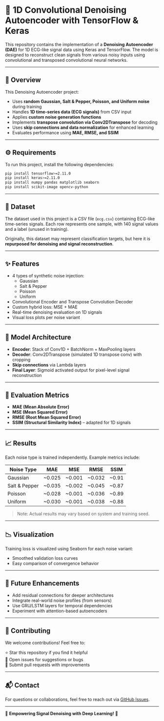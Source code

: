 # 🧠 1D Convolutional Denoising Autoencoder with TensorFlow & Keras

This repository contains the implementation of a **Denoising Autoencoder (DAE)** for 1D ECG-like signal data using Keras and TensorFlow. The model is designed to reconstruct clean signals from various noisy inputs using convolutional and transposed convolutional neural networks.

---

## 📌 Overview

This Denoising Autoencoder project:

- Uses **random Gaussian, Salt & Pepper, Poisson, and Uniform noise** during training
- Handles **1D time-series data (ECG signals)** from CSV input
- Applies **custom noise generation functions**
- Implements **transpose convolution via Conv2DTranspose** for decoding
- Uses **skip connections and data normalization** for enhanced learning
- Evaluates performance using **MAE, RMSE, and SSIM**

---

## ⚙️ Requirements

To run this project, install the following dependencies:

```bash
pip install tensorflow>=2.11.0
pip install keras>=2.11.0
pip install numpy pandas matplotlib seaborn
pip install scikit-image opencv-python
```

---

## 📂 Dataset

The dataset used in this project is a CSV file (`ecg.csv`) containing ECG-like time-series signals. Each row represents one sample, with 140 signal values and a label (unused in training).

Originally, this dataset may represent classification targets, but here it is **repurposed for denoising and signal reconstruction**.

---

## ✨ Features

- 4 types of synthetic noise injection:
  - Gaussian
  - Salt & Pepper
  - Poisson
  - Uniform
- Convolutional Encoder and Transpose Convolution Decoder
- Custom hybrid loss: MSE + MAE
- Real-time denoising evaluation on 1D signals
- Visual loss plots per noise variant

---

## 🧠 Model Architecture

- **Encoder**: Stack of Conv1D + BatchNorm + MaxPooling layers
- **Decoder**: Conv2DTranspose (simulated 1D transpose conv) with cropping
- **Skip connections** via Lambda layers
- **Final Layer**: Sigmoid activated output for pixel-level signal reconstruction

---

## 📏 Evaluation Metrics

- **MAE (Mean Absolute Error)**  
- **MSE (Mean Squared Error)**  
- **RMSE (Root Mean Squared Error)**  
- **SSIM (Structural Similarity Index)** – adapted for 1D signals

---

## 📈 Results

Each noise type is trained independently. Example metrics include:

| Noise Type     | MAE    | MSE    | RMSE   | SSIM   |
|----------------|--------|--------|--------|--------|
| Gaussian       | ~0.025 | ~0.001 | ~0.032 | ~0.91  |
| Salt & Pepper  | ~0.035 | ~0.002 | ~0.045 | ~0.87  |
| Poisson        | ~0.028 | ~0.001 | ~0.036 | ~0.89  |
| Uniform        | ~0.030 | ~0.001 | ~0.038 | ~0.88  |

> Note: Actual results may vary based on system and training seed.

---

## 📉 Visualization

Training loss is visualized using Seaborn for each noise variant:

- Smoothed validation loss curves
- Easy comparison of convergence behavior

---

## 🔮 Future Enhancements

- Add residual connections for deeper architectures
- Integrate real-world noise profiles (from sensors)
- Use GRU/LSTM layers for temporal dependencies
- Experiment with attention-based autoencoders

---

## 🤝 Contributing

We welcome contributions! Feel free to:

⭐ Star this repository if you find it helpful  
🐛 Open issues for suggestions or bugs  
🔀 Submit pull requests with improvements

---

## 📬 Contact

For questions or collaborations, feel free to reach out via [GitHub Issues](https://github.com/).

---

🚀 **Empowering Signal Denoising with Deep Learning!** 📡
